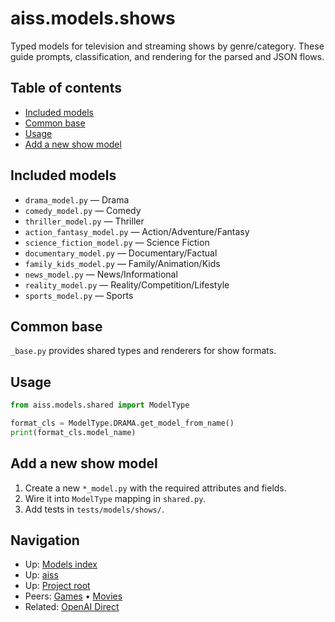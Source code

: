 # aiss.models.shows

Typed models for television and streaming shows by genre/category. These guide prompts, classification, and rendering for the parsed and JSON flows.

## Table of contents

- [Included models](#included-models)
- [Common base](#common-base)
- [Usage](#usage)
- [Add a new show model](#add-a-new-show-model)

## Included models

- `drama_model.py` — Drama
- `comedy_model.py` — Comedy
- `thriller_model.py` — Thriller
- `action_fantasy_model.py` — Action/Adventure/Fantasy
- `science_fiction_model.py` — Science Fiction
- `documentary_model.py` — Documentary/Factual
- `family_kids_model.py` — Family/Animation/Kids
- `news_model.py` — News/Informational
- `reality_model.py` — Reality/Competition/Lifestyle
- `sports_model.py` — Sports

## Common base

`_base.py` provides shared types and renderers for show formats.

## Usage

```python
from aiss.models.shared import ModelType

format_cls = ModelType.DRAMA.get_model_from_name()
print(format_cls.model_name)
```

## Add a new show model

1) Create a new `*_model.py` with the required attributes and fields.
2) Wire it into `ModelType` mapping in `shared.py`.
3) Add tests in `tests/models/shows/`.

## Navigation

- Up: [Models index](../README.md)
- Up: [aiss](../../README.md)
- Up: [Project root](../../../README.md)
- Peers: [Games](../games/README.md) • [Movies](../movies/README.md)
- Related: [OpenAI Direct](../../openai_direct/README.md)

